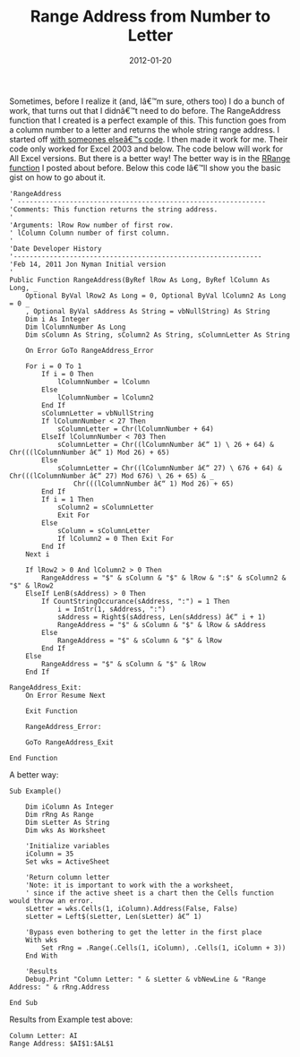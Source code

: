 ﻿---
date: 2012-01-20
title: Range Address from Number to Letter
tags:
    - excel
    - range
    - vba
---

Sometimes, before I realize it (and, Iâ€™m sure, others too) I do a bunch of work, that turns out that I didnâ€™t need to do before. The RangeAddress function that I created is a perfect example of this. This function goes from a column number to a letter and returns the whole string range address. I started off [with someones elseâ€™s code](http://www.excelforum.com/excel-programming/638861-vb-convert-column-letter-to-number.html). I then made it work for me. Their code only worked for Excel 2003 and below. The code below will work for All Excel versions. But there is a better way! The better way is in the [RRange function](http://www.spreadsheetbudget.com/2012/01/12/get-range-from-row-and-column-numbers/) I posted about before. Below this code Iâ€™ll show you the basic gist on how to go about it.

``` vbscript
'RangeAddress
' --------------------------------------------------------------
'Comments: This function returns the string address.
'
'Arguments: lRow Row number of first row.
' lColumn Column number of first column.
'
'Date Developer History
'--------------------------------------------------------------
'Feb 14, 2011 Jon Nyman Initial version
'
Public Function RangeAddress(ByRef lRow As Long, ByRef lColumn As Long, _
    Optional ByVal lRow2 As Long = 0, Optional ByVal lColumn2 As Long = 0 _
    , Optional ByVal sAddress As String = vbNullString) As String
    Dim i As Integer
    Dim lColumnNumber As Long
    Dim sColumn As String, sColumn2 As String, sColumnLetter As String

    On Error GoTo RangeAddress_Error

    For i = 0 To 1
        If i = 0 Then
            lColumnNumber = lColumn
        Else
            lColumnNumber = lColumn2
        End If
        sColumnLetter = vbNullString
        If lColumnNumber < 27 Then
            sColumnLetter = Chr(lColumnNumber + 64)
        ElseIf lColumnNumber < 703 Then
            sColumnLetter = Chr((lColumnNumber â€“ 1) \ 26 + 64) & Chr(((lColumnNumber â€“ 1) Mod 26) + 65)
        Else
            sColumnLetter = Chr((lColumnNumber â€“ 27) \ 676 + 64) & Chr(((lColumnNumber â€“ 27) Mod 676) \ 26 + 65) & _
                Chr(((lColumnNumber â€“ 1) Mod 26) + 65)
        End If
        If i = 1 Then
            sColumn2 = sColumnLetter
            Exit For
        Else
            sColumn = sColumnLetter
            If lColumn2 = 0 Then Exit For
        End If
    Next i

    If lRow2 > 0 And lColumn2 > 0 Then
        RangeAddress = "$" & sColumn & "$" & lRow & ":$" & sColumn2 & "$" & lRow2
    ElseIf LenB(sAddress) > 0 Then
        If CountStringOccurance(sAddress, ":") = 1 Then
            i = InStr(1, sAddress, ":")
            sAddress = Right$(sAddress, Len(sAddress) â€“ i + 1)
            RangeAddress = "$" & sColumn & "$" & lRow & sAddress
        Else
            RangeAddress = "$" & sColumn & "$" & lRow
        End If
    Else
        RangeAddress = "$" & sColumn & "$" & lRow
    End If

RangeAddress_Exit:
    On Error Resume Next

    Exit Function

    RangeAddress_Error:

    GoTo RangeAddress_Exit

End Function
```

A better way:

``` vbscript
Sub Example()
    
    Dim iColumn As Integer
    Dim rRng As Range
    Dim sLetter As String
    Dim wks As Worksheet

    'Initialize variables
    iColumn = 35
    Set wks = ActiveSheet

    'Return column letter
    'Note: it is important to work with the a worksheet,
    ' since if the active sheet is a chart then the Cells function would throw an error.
    sLetter = wks.Cells(1, iColumn).Address(False, False)
    sLetter = Left$(sLetter, Len(sLetter) â€“ 1)

    'Bypass even bothering to get the letter in the first place
    With wks
        Set rRng = .Range(.Cells(1, iColumn), .Cells(1, iColumn + 3))
    End With

    'Results
    Debug.Print "Column Letter: " & sLetter & vbNewLine & "Range Address: " & rRng.Address

End Sub
```

Results from Example test above:

```
Column Letter: AI
Range Address: $AI$1:$AL$1
```
